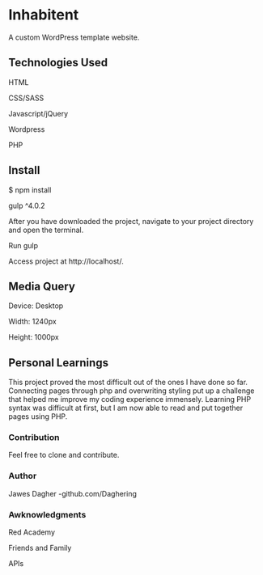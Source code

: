 # Inhabitent

A custom WordPress template website.


## Technologies Used

HTML

CSS/SASS

Javascript/jQuery

Wordpress

PHP


## Install 

$ npm install

gulp ^4.0.2

After you have downloaded the project, navigate to your project directory and open the terminal.

Run gulp

Access project at http://localhost/.


## Media Query

Device: Desktop

Width: 1240px

Height: 1000px
 

## Personal Learnings

This project proved the most difficult out of the ones I have done so far. Connecting pages through php and overwriting styling put up a challenge that helped me improve my coding experience immensely. Learning PHP syntax was difficult at first, but I am now able to read and put together pages using PHP.


### Contribution

Feel free to clone and contribute.


### Author

Jawes Dagher -github.com/Daghering


### Awknowledgments

Red Academy

Friends and Family

APIs
